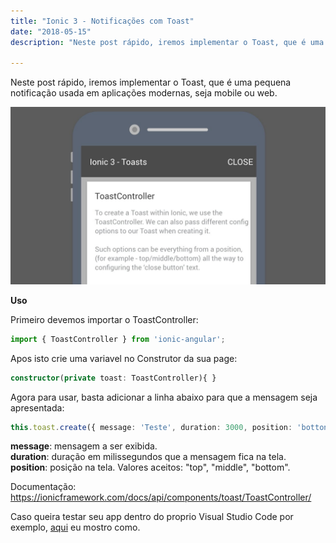 ```yaml
---
title: "Ionic 3 - Notificações com Toast"
date: "2018-05-15"
description: "Neste post rápido, iremos implementar o Toast, que é uma pequena notificação usada em aplicações modernas, seja mobile ou web."

---
```


Neste post rápido, iremos implementar o Toast, que é uma pequena notificação usada em aplicações modernas, seja mobile ou web.

![](https://raw.githubusercontent.com/CassioPimentel/cassiopimentel.github.io/master/images/NotificacaoToast/Toast.jpg)

**Uso**

Primeiro devemos importar o ToastController:

```ts
import { ToastController } from 'ionic-angular';
```

Apos isto crie uma variavel no Construtor da sua page:

```ts
constructor(private toast: ToastController){ }
```

Agora para usar, basta adicionar a linha abaixo para que a mensagem seja apresentada:

```ts
this.toast.create({ message: 'Teste', duration: 3000, position: 'botton' }).present();
```

**message**: mensagem a ser exibida.\
**duration**: duração em milissegundos que a mensagem fica na tela.\
**position**: posição na tela. Valores aceitos: "top", "middle", "bottom".

Documentação: https://ionicframework.com/docs/api/components/toast/ToastController/

Caso queira testar seu app dentro do proprio Visual Studio Code por exemplo, [aqui](http://cassiopimentel.github.io/2018/Testando-app-ionic-diretamente-no-VSCode/) eu mostro como.

